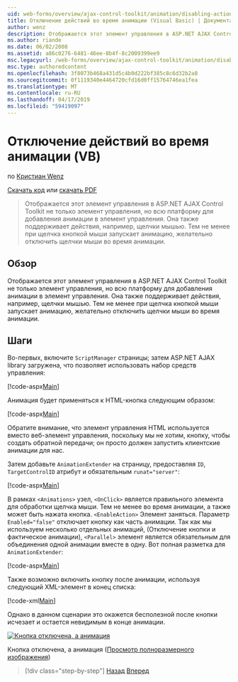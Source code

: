 ```yaml
---
uid: web-forms/overview/ajax-control-toolkit/animation/disabling-actions-during-animation-vb
title: Отключение действий во время анимации (Visual Basic) | Документация Майкрософт
author: wenz
description: Отображается этот элемент управления в ASP.NET AJAX Control Toolkit не только элемент управления, но всю платформу для добавления анимации в элемент управления. Она также поддерживает действия...
ms.author: riande
ms.date: 06/02/2008
ms.assetid: a86c0276-6481-46ee-8b4f-8c2009399ee9
msc.legacyurl: /web-forms/overview/ajax-control-toolkit/animation/disabling-actions-during-animation-vb
msc.type: authoredcontent
ms.openlocfilehash: 3f8073b468a431d5c4b0d222bf385c8c6d32b2a8
ms.sourcegitcommit: 0f1119340e4464720cfd16d0ff15764746ea1fea
ms.translationtype: MT
ms.contentlocale: ru-RU
ms.lasthandoff: 04/17/2019
ms.locfileid: "59419097"
---
```

# <a name="disabling-actions-during-animation-vb"></a>Отключение действий во время анимации (VB)

по [Кристиан Wenz](https://github.com/wenz)

[Скачать код](http://download.microsoft.com/download/f/9/a/f9a26acd-8df4-4484-8a18-199e4598f411/Animation7.vb.zip) или [скачать PDF](http://download.microsoft.com/download/6/7/1/6718d452-ff89-4d3f-a90e-c74ec2d636a3/animation7VB.pdf)

> Отображается этот элемент управления в ASP.NET AJAX Control Toolkit не только элемент управления, но всю платформу для добавления анимации в элемент управления. Она также поддерживает действия, например, щелчки мышью. Тем не менее при щелчка кнопкой мыши запускает анимацию, желательно отключить щелчки мыши во время анимации.


## <a name="overview"></a>Обзор

Отображается этот элемент управления в ASP.NET AJAX Control Toolkit не только элемент управления, но всю платформу для добавления анимации в элемент управления. Она также поддерживает действия, например, щелчки мышью. Тем не менее при щелчка кнопкой мыши запускает анимацию, желательно отключить щелчки мыши во время анимации.

## <a name="steps"></a>Шаги

Во-первых, включите `ScriptManager` страницы; затем ASP.NET AJAX library загружена, что позволяет использовать набор средств управления:

[!code-aspx[Main](disabling-actions-during-animation-vb/samples/sample1.aspx)]

Анимация будет применяться к HTML-кнопка следующим образом:

[!code-aspx[Main](disabling-actions-during-animation-vb/samples/sample2.aspx)]

Обратите внимание, что элемент управления HTML используется вместо веб-элемент управления, поскольку мы не хотим, кнопку, чтобы создать обратной передачи; он просто должен запустить клиентские анимации для нас.

Затем добавьте `AnimationExtender` на страницу, предоставляя `ID`, `TargetControlID` атрибут и обязательным `runat="server"`:

[!code-aspx[Main](disabling-actions-during-animation-vb/samples/sample3.aspx)]

В рамках `<Animations>` узел, `<OnClick>` является правильного элемента для обработки щелчка мыши. Тем не менее во время анимации, а также может быть нажата кнопка. `<EnableAction>` Элемент заняться. Параметр `Enabled="false"` отключает кнопку как часть анимации. Так как мы используем несколько отдельных анимаций, (Отключение кнопки и фактическое анимации), `<Parallel>` элемент является обязательным для объединения одной анимации вместе в одну. Вот полная разметка для `AnimationExtender`:

[!code-aspx[Main](disabling-actions-during-animation-vb/samples/sample4.aspx)]

Также возможно включить кнопку после анимации, используя следующий XML-элемент в конец списка:

[!code-xml[Main](disabling-actions-during-animation-vb/samples/sample5.xml)]

Однако в данном сценарии это окажется бесполезной после кнопки исчезает и остается невидимым в конце анимации.


[![Кнопка отключена, а анимация](disabling-actions-during-animation-vb/_static/image2.png)](disabling-actions-during-animation-vb/_static/image1.png)

Кнопка отключена, а анимация ([Просмотр полноразмерного изображения](disabling-actions-during-animation-vb/_static/image3.png))

> [!div class="step-by-step"]
> [Назад](animating-in-response-to-user-interaction-vb.md)
> [Вперед](triggering-an-animation-in-another-control-vb.md)
